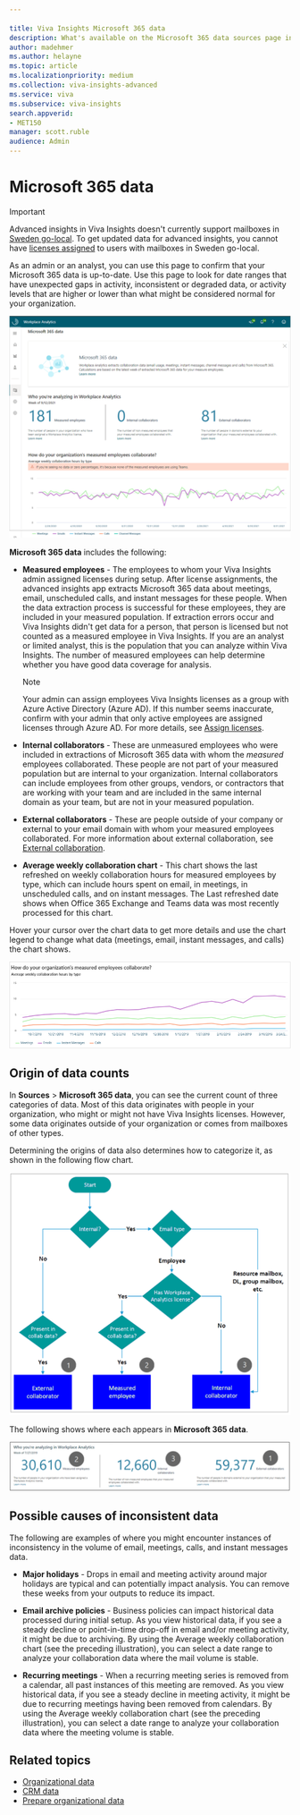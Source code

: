 ```yaml
---

title: Viva Insights Microsoft 365 data
description: What's available on the Microsoft 365 data sources page in the advanced insights app with Microsoft Viva Insights
author: madehmer
ms.author: helayne
ms.topic: article
ms.localizationpriority: medium 
ms.collection: viva-insights-advanced 
ms.service: viva 
ms.subservice: viva-insights 
search.appverid: 
- MET150 
manager: scott.ruble
audience: Admin
---
```


# Microsoft 365 data

>[!Important]
>Advanced insights in Viva Insights doesn't currently support mailboxes in [Sweden go-local](/microsoft-365/enterprise/o365-data-locations#sweden). To get updated data for advanced insights, you cannot have [licenses assigned](../setup/Assign-licenses-to-population.md) to users with mailboxes in Sweden go-local.

As an admin or an analyst, you can use this page to confirm that your Microsoft 365 data is up-to-date. Use this page to look for date ranges that have unexpected gaps in activity, inconsistent or degraded data, or activity levels that are higher or lower than what might be considered normal for your organization.

![Data sources.](../images/WpA/Use/m365data.png)

**Microsoft 365 data** includes the following:

* **Measured employees** - The employees to whom your Viva Insights admin assigned licenses during setup. After license assignments, the advanced insights app extracts Microsoft 365 data about meetings, email, unscheduled calls, and instant messages for these people. When the data extraction process is successful for these employees, they are included in your measured population. If extraction errors occur and Viva Insights didn't get data for a person, that person is licensed but not counted as a measured employee in Viva Insights. If you are an analyst or limited analyst, this is the population that you can analyze within Viva Insights. The number of measured employees can help determine whether you have good data coverage for analysis.

  >[!Note]
  > Your admin can assign employees Viva Insights licenses as a group with Azure Active Directory (Azure AD). If this number seems inaccurate, confirm with your admin that only active employees are assigned licenses through Azure AD. For more details, see [Assign licenses](../setup/assign-licenses-to-population.md).

* **Internal collaborators** - These are unmeasured employees who were included in extractions of Microsoft 365 data with whom the _measured_ employees collaborated. These people are not part of your measured population but are internal to your organization. Internal collaborators can include employees from other groups, vendors, or contractors that are working with your team and are included in the same internal domain as your team, but are not in your measured population.

* **External collaborators** - These are people outside of your company or external to your email domain with whom your measured employees collaborated. For more information about external collaboration, see [External collaboration](../use/explore-metrics-external-collaboration.md).

* **Average weekly collaboration chart** - This chart shows the last refreshed on weekly collaboration hours for measured employees by type, which can include hours spent on email, in meetings, in unscheduled calls, and on instant messages. The Last refreshed date shows when Office 365 Exchange and Teams data was most recently processed for this chart.

Hover your cursor over the chart data to get more details and use the chart legend to change what data (meetings, email, instant messages, and calls) the chart shows.

  ![Microsoft 365 data sources chart data.](../images/wpa/use/measured-collab.png)
<!--
  >[!Note]
  > If collaboration activity for Teams drops below 30 percent of the total collaboration, the unscheduled calls and instant message data will not show due to insufficient data.
-->

## Origin of data counts

In **Sources** > **Microsoft 365 data**, you can see the current count of three categories of data. Most of this data originates with people in your organization, who might or might not have Viva Insights licenses. However, some data originates outside of your organization or comes from mailboxes of other types.

Determining the origins of data also determines how to categorize it, as shown in the following flow chart.

  ![Origin of data counts.](../images/wpa/use/data-sources-final.png)

The following shows where each appears in **Microsoft 365 data**.

  ![Microsoft 365 data sources page info.](../images/wpa/use/data-sources-relate.png)

## Possible causes of inconsistent data

The following are examples of where you might encounter instances of inconsistency in the volume of email, meetings, calls, and instant messages data.

* **Major holidays** - Drops in email and meeting activity around major holidays are typical and can potentially impact analysis. You can remove these weeks from your outputs to reduce its impact.

* **Email archive policies** - Business policies can impact historical data processed during initial setup. As you view historical data, if you see a steady decline or point-in-time drop-off in email and/or meeting activity, it might be due to archiving. By using the Average weekly collaboration chart (see the preceding illustration), you can select a date range to analyze your collaboration data where the mail volume is stable.

* **Recurring meetings** - When a recurring meeting series is removed from a calendar, all past instances of this meeting are removed. As you view historical data, if you see a steady decline in meeting activity, it might be due to recurring meetings having been removed from calendars. By using the Average weekly collaboration chart (see the preceding illustration), you  can select a date range to analyze your collaboration data where the meeting volume is stable.

## Related topics

* [Organizational data](organizational-data.md)
* [CRM data](crm-data.md)
* [Prepare organizational data](../setup/prepare-organizational-data.md)